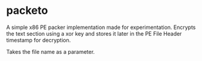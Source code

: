 # packeto
A simple x86 PE packer implementation made for experimentation.
Encrypts the text section using a xor key and stores it later in the PE File Header timestamp for decryption.

Takes the file name as a parameter.

